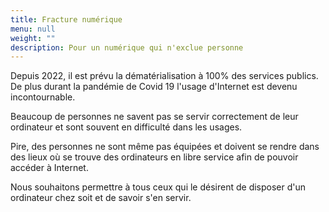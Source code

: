 ```yaml
---
title: Fracture numérique
menu: null
weight: ""
description: Pour un numérique qui n'exclue personne
---
```

Depuis 2022, il est prévu la dématérialisation à 100% des services publics. De plus durant la pandémie de Covid 19 l'usage d'Internet est devenu incontournable.

Beaucoup de personnes ne savent pas se servir correctement de leur ordinateur et sont souvent en difficulté dans les usages.

P﻿ire, des personnes ne sont même pas équipées et doivent se rendre dans des lieux où se trouve des ordinateurs en libre service afin de pouvoir accéder à Internet.

N﻿ous souhaitons permettre à tous ceux qui le désirent de disposer d'un ordinateur chez soit et de savoir s'en servir.